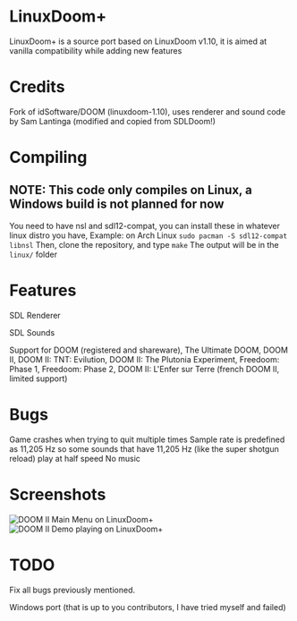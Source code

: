 # LinuxDoom+
LinuxDoom+ is a source port based on LinuxDoom v1.10, it is aimed at vanilla compatibility while adding new features
# Credits
Fork of idSoftware/DOOM (linuxdoom-1.10), uses renderer and sound code by Sam Lantinga (modified and copied from SDLDoom!)
# Compiling
## NOTE: This code only compiles on Linux, a Windows build is not planned for now
You need to have nsl and sdl12-compat, you can install these in whatever linux distro you have,
Example: on Arch Linux
```sudo pacman -S sdl12-compat libnsl```
Then, clone the repository, and type
```make```
The output will be in the ```linux/``` folder
# Features
SDL Renderer

SDL Sounds

Support for DOOM (registered and shareware), The Ultimate DOOM, DOOM II, DOOM II: TNT: Evilution, DOOM II: The Plutonia Experiment, Freedoom: Phase 1, Freedoom: Phase 2, DOOM II: L'Enfer sur Terre (french DOOM II, limited support)
# Bugs
Game crashes when trying to quit multiple times
Sample rate is predefined as 11,205 Hz so some sounds that have 11,205 Hz (like the super shotgun reload) play at half speed
No music
# Screenshots
![DOOM II Main Menu on LinuxDoom+](scrshot.png)
![DOOM II Demo playing on LinuxDoom+](scrshot2.png)
# TODO
Fix all bugs previously mentioned.

Windows port (that is up to you contributors, I have tried myself and failed)
